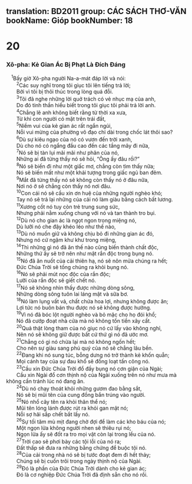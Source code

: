 translation: BD2011
group: CÁC SÁCH THƠ-VĂN
bookName: Gióp 
bookNumber: 18
-------

<div class="title"><h1>20</h1><h3>Xô-pha: Kẻ Gian Ác Bị Phạt Là Ðích Ðáng</h3></div>
<span class="verse giop_20_1"> <sup>1</sup>Bấy giờ Xô-pha người Na-a-mát đáp lời và nói:<br/></span>
<span class="verse giop_20_2">  <sup>2</sup>Các suy nghĩ trong tôi giục tôi lên tiếng trả lời;<br/>  Bởi vì tôi bị thôi thúc trong lòng quá đỗi.<br/></span>
<span class="verse giop_20_3">  <sup>3</sup>Tôi đã nghe những lời quở trách có vẻ nhục mạ của anh,<br/>  Do đó tinh thần hiểu biết trong tôi giục tôi phải trả lời anh.<br/></span>
<span class="verse giop_20_4">  <sup>4</sup>Chẳng lẽ anh không biết rằng từ thời xa xưa,<br/>  Từ khi con người có mặt trên trái đất,<br/></span>
<span class="verse giop_20_5">  <sup>5</sup>Niềm vui của kẻ gian ác rất ngắn ngủi,<br/>  Nỗi vui mừng của phường vô đạo chỉ dài trong chốc lát thôi sao?<br/></span>
<span class="verse giop_20_6">  <sup>6</sup>Dù sự kiêu ngạo của nó có vươn đến trời xanh,<br/>  Dù cho nó có ngẩng đầu cao đến các tầng mây đi nữa,<br/></span>
<span class="verse giop_20_7">  <sup>7</sup>Nó sẽ bị tàn lụi mãi mãi như phân của nó,<br/>  Những ai đã từng thấy nó sẽ hỏi, “Ông ấy đâu rồi?”<br/></span>
<span class="verse giop_20_8">  <sup>8</sup>Nó sẽ biến đi như một giấc mơ, chẳng còn tìm thấy nữa;<br/>  Nó sẽ biến mất như một khải tượng trong giấc ngủ ban đêm.<br/></span>
<span class="verse giop_20_9">  <sup>9</sup>Mắt đã từng thấy nó sẽ không còn thấy nó ở đâu nữa,<br/>  Nơi nó ở sẽ chẳng còn thấy nó nơi đâu.<br/></span>
<span class="verse giop_20_10">  <sup>10</sup>Con cái nó sẽ cầu xin ơn huệ của những người nghèo khó;<br/>  Tay nó sẽ trả lại những của cải nó làm giàu bằng cách bất lương.<br/></span>
<span class="verse giop_20_11">  <sup>11</sup>Xương cốt nó tuy còn trẻ trung sung sức,<br/>  Nhưng phải nằm xuống chung với nó và tan thành tro bụi.<br/></span>
<span class="verse giop_20_12">  <sup>12</sup>Dù nó cho gian ác là ngọt ngon trong miệng nó,<br/>  Dù lưỡi nó che đậy khéo léo như thế nào,<br/></span>
<span class="verse giop_20_13">  <sup>13</sup>Dù nó muốn giữ và không chịu bỏ đi những gian ác đó,<br/>  Nhưng nó cứ ngậm khư khư trong miệng,<br/></span>
<span class="verse giop_20_14">  <sup>14</sup>Thì những gì nó đã ăn thế nào cũng biến thành chất độc,<br/>  Những thứ ấy sẽ trở nên như mật rắn độc trong bụng nó.<br/></span>
<span class="verse giop_20_15">  <sup>15</sup>Nó đã ăn nuốt của cải thiên hạ, nó sẽ nôn mửa chúng ra hết;<br/>  Ðức Chúa Trời sẽ tống chúng ra khỏi bụng nó.<br/></span>
<span class="verse giop_20_16">  <sup>16</sup>Nó sẽ phải mút nọc độc của rắn độc;<br/>  Lưỡi của rắn độc sẽ giết chết nó.<br/></span>
<span class="verse giop_20_17">  <sup>17</sup>Nó sẽ không nhìn thấy được những dòng sông,<br/>  Những dòng sông tuôn lai láng mật và sữa bơ.<br/></span>
<span class="verse giop_20_18">  <sup>18</sup>Nó làm lụng vất vả, chất chứa hoa lợi, nhưng không được ăn;<br/>  Lợi tức nó buôn bán thu được nó sẽ không được hưởng.<br/></span>
<span class="verse giop_20_19">  <sup>19</sup>Vì nó đã bóc lột người nghèo và bỏ mặc cho họ đói khổ;<br/>  Nó đã cướp đoạt nhà cửa mà nó không tốn tiền xây cất.<br/></span>
<span class="verse giop_20_20">  <sup>20</sup>Quả thật lòng tham của nó giục nó cứ lấy vào không nghỉ,<br/>  Nên nó sẽ không giữ được bất cứ thứ gì nó đã ước mơ.<br/></span>
<span class="verse giop_20_21">  <sup>21</sup>Chẳng có gì nó chừa lại mà nó không ngốn hết;<br/>  Cho nên sự giàu sang phú quý của nó sẽ chẳng lâu bền.<br/></span>
<span class="verse giop_20_22">  <sup>22</sup>Ðang khi nó sung túc, bỗng dưng nó trở thành kẻ khốn quẫn;<br/>  Mọi cánh tay của sự đau khổ sẽ đồng loạt tấn công nó.<br/></span>
<span class="verse giop_20_23">  <sup>23</sup>Cầu xin Ðức Chúa Trời đổ đầy bụng nó cơn giận của Ngài;<br/>  Cầu xin Ngài đổ cơn thịnh nộ của Ngài xuống trên nó như mưa mà không cần tránh lúc nó đang ăn.<br/></span>
<span class="verse giop_20_24">  <sup>24</sup>Dù nó chạy thoát khỏi những gươm đao bằng sắt,<br/>  Nó sẽ bị mũi tên của cung đồng bắn trúng vào người.<br/></span>
<span class="verse giop_20_25">  <sup>25</sup>Nó nhổ cây tên ra khỏi thân thể nó;<br/>  Mũi tên lóng lánh được rút ra khỏi gan mật nó;<br/>  Nỗi sợ hãi sắp chết bắt lấy nó.<br/></span>
<span class="verse giop_20_26">  <sup>26</sup>Sự tối tăm mù mịt đang chờ đợi để làm các kho báu của nó;<br/>  Một ngọn lửa không người nhen sẽ thiêu rụi nó;<br/>  Ngọn lửa ấy sẽ đốt ra tro mọi vật còn lại trong lều của nó.<br/></span>
<span class="verse giop_20_27">  <sup>27</sup>Trời cao sẽ phơi bày các tội lỗi của nó ra;<br/>  Ðất thấp sẽ đưa ra những bằng chứng để buộc tội nó.<br/></span>
<span class="verse giop_20_28">  <sup>28</sup>Của cải trong nhà nó sẽ bị tước đoạt đem đi hết thảy;<br/>  Chúng sẽ bị cuốn trôi trong ngày thịnh nộ của Ngài.<br/></span>
<span class="verse giop_20_29">  <sup>29</sup>Ðó là phần của Ðức Chúa Trời dành cho kẻ gian ác;<br/>  Ðó là cơ nghiệp Ðức Chúa Trời đã định sẵn cho nó rồi.<br/></span>
